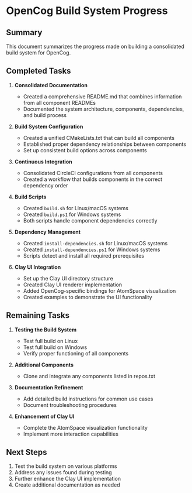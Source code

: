 # OpenCog Build System Progress

## Summary
This document summarizes the progress made on building a consolidated build system for OpenCog.

## Completed Tasks

1. **Consolidated Documentation**
   - Created a comprehensive README.md that combines information from all component READMEs
   - Documented the system architecture, components, dependencies, and build process

2. **Build System Configuration**
   - Created a unified CMakeLists.txt that can build all components
   - Established proper dependency relationships between components
   - Set up consistent build options across components

3. **Continuous Integration**
   - Consolidated CircleCI configurations from all components
   - Created a workflow that builds components in the correct dependency order

4. **Build Scripts**
   - Created `build.sh` for Linux/macOS systems
   - Created `build.ps1` for Windows systems
   - Both scripts handle component dependencies correctly

5. **Dependency Management**
   - Created `install-dependencies.sh` for Linux/macOS systems
   - Created `install-dependencies.ps1` for Windows systems
   - Scripts detect and install all required prerequisites

6. **Clay UI Integration**
   - Set up the Clay UI directory structure
   - Created Clay UI renderer implementation
   - Added OpenCog-specific bindings for AtomSpace visualization
   - Created examples to demonstrate the UI functionality

## Remaining Tasks

1. **Testing the Build System**
   - Test full build on Linux
   - Test full build on Windows
   - Verify proper functioning of all components

2. **Additional Components**
   - Clone and integrate any components listed in repos.txt

3. **Documentation Refinement**
   - Add detailed build instructions for common use cases
   - Document troubleshooting procedures

4. **Enhancement of Clay UI**
   - Complete the AtomSpace visualization functionality
   - Implement more interaction capabilities

## Next Steps
1. Test the build system on various platforms
2. Address any issues found during testing
3. Further enhance the Clay UI implementation
4. Create additional documentation as needed 